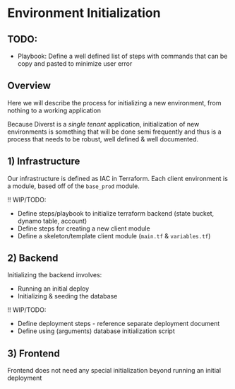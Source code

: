 # Environment Initialization

## TODO:

- Playbook: Define a well defined list of steps with commands that can be copy and pasted to minimize user error

## Overview

Here we will describe the process for initializing a new environment, from nothing to a working application

Because Diverst is a _single tenant_ application, initialization of new environments is something that will be done semi frequently and thus is a process that needs to be robust, well defined & well documented.

## 1) Infrastructure

Our infrastructure is defined as IAC in Terraform. Each client environment is a module, based off of the `base_prod` module.

!! WIP/TODO:

- Define steps/playbook to initialize terraform backend (state bucket, dynamo table, account)
- Define steps for creating a new client module
- Define a skeleton/template client module (`main.tf` & `variables.tf`)

## 2) Backend

Initializing the backend involves:

 - Running an initial deploy
 - Initializing & seeding the database

!! WIP/TODO:

- Define deployment steps - reference separate deployment document
- Define using (arguments) database initialization script

## 3) Frontend

Frontend does not need any special initialization beyond running an initial deployment

